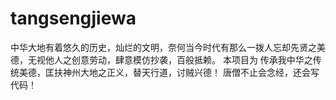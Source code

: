 # tangsengjiewa

中华大地有着悠久的历史，灿烂的文明，奈何当今时代有那么一拨人忘却先贤之美德，无视他人之创意劳动，肆意模仿抄袭，百般抵赖。
本项目为 传承我中华之传统美德，匡扶神州大地之正义，替天行道，讨贼兴德！
唐僧不止会念经，还会写代码！
